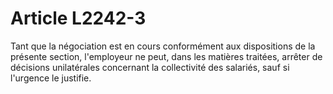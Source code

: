 # Article L2242-3

Tant que la négociation est en cours conformément aux dispositions de la présente section, l'employeur ne peut, dans les matières traitées, arrêter de décisions unilatérales concernant la collectivité des salariés, sauf si l'urgence le justifie.